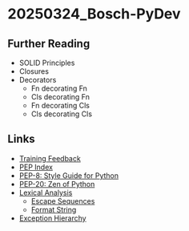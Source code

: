 # 20250324_Bosch-PyDev

## Further Reading
* SOLID Principles
* Closures
* Decorators
    * Fn decorating Fn
    * Cls decorating Fn
    * Fn decorating Cls
    * Cls decorating Cls

## Links
* [Training Feedback](https://docs.google.com/forms/d/e/1FAIpQLSesxCL6B2m53ZhMaO37v3W5Mqq4eauNhXQktfjVpSo6V1Cplw/viewform?usp=sharing)
* [PEP Index](https://peps.python.org/)
* [PEP-8: Style Guide for Python](https://peps.python.org/pep-0008/)
* [PEP-20: Zen of Python](https://peps.python.org/pep-0020/)
* [Lexical Analysis](https://docs.python.org/3/reference/lexical_analysis.html#lexical-analysis)
    * [Escape Sequences](https://docs.python.org/3/reference/lexical_analysis.html#escape-sequences)
    * [Format String](https://docs.python.org/3/library/string.html#format-string-syntax)
* [Exception Hierarchy](https://docs.python.org/3/library/exceptions.html#exception-hierarchy)